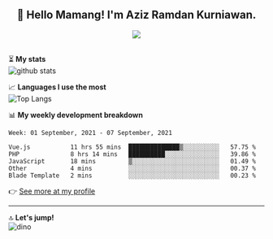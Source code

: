 <h2 align="center">👋 Hello Mamang! I'm Aziz Ramdan Kurniawan.</h2>  
<p align="center">
  <img src="https://komarev.com/ghpvc/?username=azizramdan"> <br><br>
</p>
    
⏳ **My stats**  
![github stats](https://github-readme-stats.vercel.app/api?username=azizramdan&show_icons=true&count_private=true&title_color=000&hide_border=true&hide_title=true)  

📈 **Languages I use the most**  
![Top Langs](https://github-readme-stats.vercel.app/api/top-langs/?username=azizramdan&layout=compact&langs_count=6&hide=tsql&hide_border=true&hide_title=true&exclude_repo=Futsal-Go,Futsal-Go-Admin,Sistem-Informasi-Sensus-Harian-Rawat-Inap)  

📊 **My weekly development breakdown**
<!--START_SECTION:waka-->
```text
Week: 01 September, 2021 - 07 September, 2021

Vue.js           11 hrs 55 mins  ██████████████▒░░░░░░░░░░   57.75 % 
PHP              8 hrs 14 mins   ██████████░░░░░░░░░░░░░░░   39.86 % 
JavaScript       18 mins         ▒░░░░░░░░░░░░░░░░░░░░░░░░   01.49 % 
Other            4 mins          ░░░░░░░░░░░░░░░░░░░░░░░░░   00.37 % 
Blade Template   2 mins          ░░░░░░░░░░░░░░░░░░░░░░░░░   00.23 % 
```
<!--END_SECTION:waka-->
👉 [See more at my profile](https://wakatime.com/@azizramdan)
***
🔝 **Let's jump!**  
![dino](https://raw.githubusercontent.com/azizramdan/azizramdan/master/dino.gif)  
